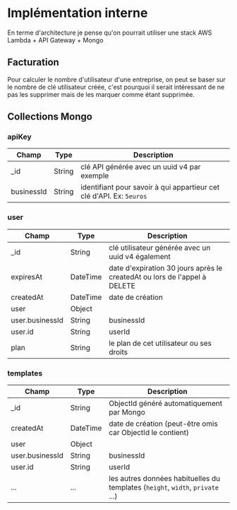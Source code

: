 # Implémentation interne

En terme d'architecture je pense qu'on pourrait utiliser une stack
AWS Lambda + API Gateway + Mongo

## Facturation

Pour calculer le nombre d'utilisateur d'une entreprise, on peut se baser sur le nombre de clé utilisateur créée,
 c'est pourquoi il serait intéressant de ne pas les supprimer mais de les marquer comme étant supprimée.

## Collections Mongo

### apiKey

Champ | Type | Description
----- | ---- | -----------
_id | String | clé API générée avec un uuid v4 par exemple
businessId | String | identifiant pour savoir à qui appartieur cet clé d'API. Ex: `5euros`

### user

Champ | Type | Description
----- | ---- | -----------
_id | String | clé utilisateur générée avec un uuid v4 également
expiresAt | DateTime | date d'expiration 30 jours après le createdAt ou lors de l'appel à DELETE
createdAt | DateTime | date de création
user | Object | 
user.businessId | String | businessId
user.id | String | userId
plan | String | le plan de cet utilisateur ou ses droits

### templates

Champ | Type | Description
----- | ---- | -----------
_id | String | ObjectId généré automatiquement par Mongo
createdAt | DateTime | date de création (peut-être omis car ObjectId le contient)
user | Object | 
user.businessId | String | businessId
user.id | String | userId
... | ... | les autres données habituelles du templates (`height`, `width`, `private` ...)
